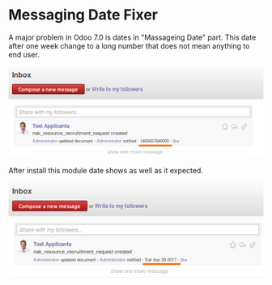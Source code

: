 # Messaging Date Fixer
A major problem in Odoo 7.0 is dates in "Massageing Date" part. This date after one week change to a long number that does not mean anything to end user. 

![Odoo 7.0 Chatter with long number date](/images/chatter_date_before.png?raw=true "Odoo 7.0 Chatter with long number date")

After install this module date shows as well as it expected.

![Odoo 7.0 Chatter with formated date](/images/chatter_date_after.png?raw=true "Odoo 7.0 Chatter with date format")

